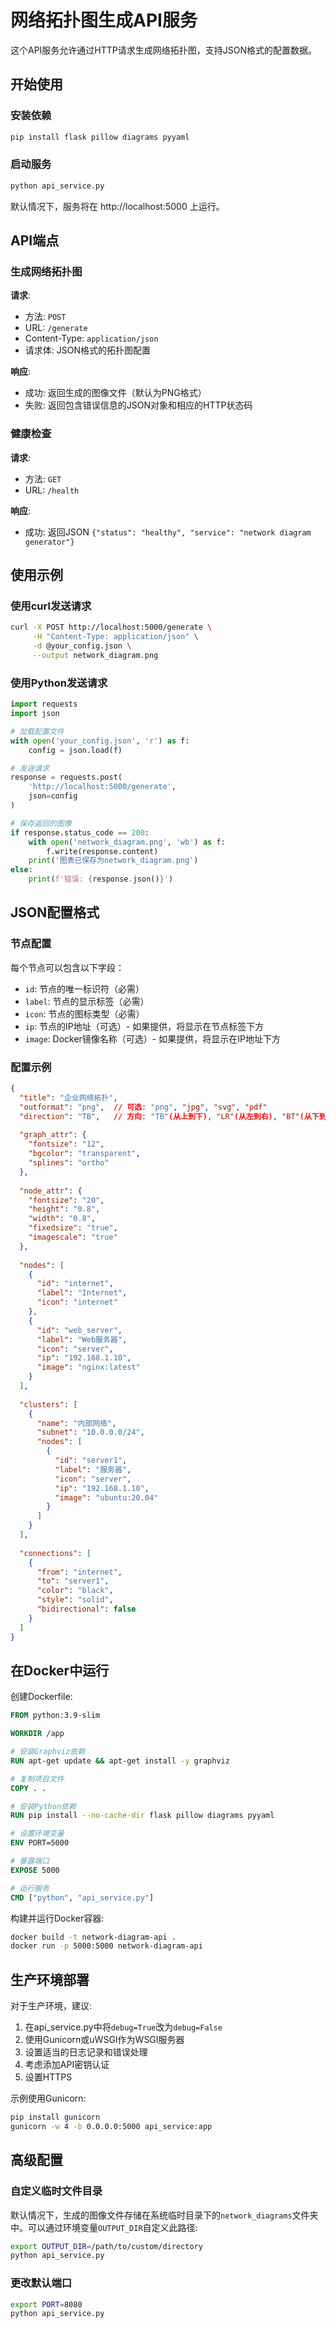 # 网络拓扑图生成API服务

这个API服务允许通过HTTP请求生成网络拓扑图，支持JSON格式的配置数据。

## 开始使用

### 安装依赖

```bash
pip install flask pillow diagrams pyyaml
```

### 启动服务

```bash
python api_service.py
```

默认情况下，服务将在 http://localhost:5000 上运行。

## API端点

### 生成网络拓扑图

**请求**:
- 方法: `POST`
- URL: `/generate`
- Content-Type: `application/json`
- 请求体: JSON格式的拓扑图配置

**响应**:
- 成功: 返回生成的图像文件（默认为PNG格式）
- 失败: 返回包含错误信息的JSON对象和相应的HTTP状态码

### 健康检查

**请求**:
- 方法: `GET`
- URL: `/health`

**响应**:
- 成功: 返回JSON `{"status": "healthy", "service": "network diagram generator"}`

## 使用示例

### 使用curl发送请求

```bash
curl -X POST http://localhost:5000/generate \
     -H "Content-Type: application/json" \
     -d @your_config.json \
     --output network_diagram.png
```

### 使用Python发送请求

```python
import requests
import json

# 加载配置文件
with open('your_config.json', 'r') as f:
    config = json.load(f)

# 发送请求
response = requests.post(
    'http://localhost:5000/generate',
    json=config
)

# 保存返回的图像
if response.status_code == 200:
    with open('network_diagram.png', 'wb') as f:
        f.write(response.content)
    print('图表已保存为network_diagram.png')
else:
    print(f'错误: {response.json()}')
```

## JSON配置格式

### 节点配置

每个节点可以包含以下字段：

- `id`: 节点的唯一标识符（必需）
- `label`: 节点的显示标签（必需）
- `icon`: 节点的图标类型（必需）
- `ip`: 节点的IP地址（可选）- 如果提供，将显示在节点标签下方
- `image`: Docker镜像名称（可选）- 如果提供，将显示在IP地址下方

### 配置示例

```json
{
  "title": "企业网络拓扑",
  "outformat": "png",  // 可选: "png", "jpg", "svg", "pdf"
  "direction": "TB",   // 方向: "TB"(从上到下), "LR"(从左到右), "BT"(从下到上), "RL"(从右到左)
  
  "graph_attr": {
    "fontsize": "12",
    "bgcolor": "transparent",
    "splines": "ortho"
  },
  
  "node_attr": {
    "fontsize": "20",
    "height": "0.8",
    "width": "0.8",
    "fixedsize": "true",
    "imagescale": "true"
  },
  
  "nodes": [
    {
      "id": "internet",
      "label": "Internet",
      "icon": "internet"
    },
    {
      "id": "web_server",
      "label": "Web服务器",
      "icon": "server",
      "ip": "192.168.1.10",
      "image": "nginx:latest"
    }
  ],
  
  "clusters": [
    {
      "name": "内部网络",
      "subnet": "10.0.0.0/24",
      "nodes": [
        {
          "id": "server1",
          "label": "服务器",
          "icon": "server",
          "ip": "192.168.1.10",
          "image": "ubuntu:20.04"
        }
      ]
    }
  ],
  
  "connections": [
    {
      "from": "internet",
      "to": "server1",
      "color": "black",
      "style": "solid",
      "bidirectional": false
    }
  ]
}
```

## 在Docker中运行

创建Dockerfile:

```dockerfile
FROM python:3.9-slim

WORKDIR /app

# 安装Graphviz依赖
RUN apt-get update && apt-get install -y graphviz

# 复制项目文件
COPY . .

# 安装Python依赖
RUN pip install --no-cache-dir flask pillow diagrams pyyaml

# 设置环境变量
ENV PORT=5000

# 暴露端口
EXPOSE 5000

# 运行服务
CMD ["python", "api_service.py"]
```

构建并运行Docker容器:

```bash
docker build -t network-diagram-api .
docker run -p 5000:5000 network-diagram-api
```

## 生产环境部署

对于生产环境，建议:

1. 在api_service.py中将`debug=True`改为`debug=False`
2. 使用Gunicorn或uWSGI作为WSGI服务器
3. 设置适当的日志记录和错误处理
4. 考虑添加API密钥认证
5. 设置HTTPS

示例使用Gunicorn:

```bash
pip install gunicorn
gunicorn -w 4 -b 0.0.0.0:5000 api_service:app
```

## 高级配置

### 自定义临时文件目录

默认情况下，生成的图像文件存储在系统临时目录下的`network_diagrams`文件夹中。可以通过环境变量`OUTPUT_DIR`自定义此路径:

```bash
export OUTPUT_DIR=/path/to/custom/directory
python api_service.py
```

### 更改默认端口

```bash
export PORT=8080
python api_service.py
``` 